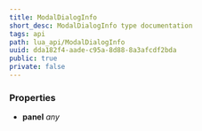 ```yaml
---
title: ModalDialogInfo
short_desc: ModalDialogInfo type documentation
tags: api
path: lua_api/ModalDialogInfo
uuid: dda182f4-aade-c95a-8d88-8a3afcdf2bda
public: true
private: false
---
```




### Properties

* **panel** *any* 
